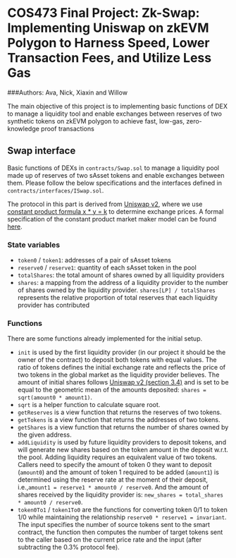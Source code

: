 # COS473 Final Project: Zk-Swap: Implementing Uniswap on zkEVM Polygon to Harness Speed, Lower Transaction Fees, and Utilize Less Gas

###Authors: Ava, Nick, Xiaxin and Willow

The main objective of this project is to implementing basic functions of DEX to manage a
liquidity tool and enable exchanges between reserves of two synthetic tokens on zkEVM polygon
to achieve fast, low-gas, zero-knowledge proof transactions

## Swap interface
Basic functions of DEXs in `contracts/Swap.sol` to manage a liquidity pool made up of reserves of two sAsset tokens and enable exchanges between them. Please follow the below specifications and the interfaces defined in `contracts/interfaces/ISwap.sol`. 

The protocol in this part is derived from [Uniswap v2](https://docs.uniswap.org/protocol/V2/introduction), where we use [constant product formula x * y = k](https://docs.uniswap.org/protocol/V2/concepts/protocol-overview/how-uniswap-works) to determine exchange prices. A formal specification of the constant product market maker model can be found [here](https://github.com/runtimeverification/verified-smart-contracts/blob/uniswap/uniswap/x-y-k.pdf).

### State variables

* `token0` / `token1`: addresses of a pair of sAsset tokens
* `reserve0` / `reserve1`: quantity of each sAsset token in the pool
* `totalShares`: the total amount of shares owned by all liquidity providers
* `shares`: a mapping from the address of a liquidity provider to the number of shares owned by the liquidity provider. `shares[LP] / totalShares` represents the relative proportion of total reserves that each liquidity provider has contributed

### Functions
There are some functions already implemented for the initial setup.

* `init` is used by the first liquidity provider (in our project it should be the owner of the contract) to deposit both tokens with equal values. The ratio of tokens defines the initial exchange rate and reflects the price of two tokens in the global market as the liquidity provider believes. The amount of initial shares follows [Uniswap v2 (section 3.4)](https://uniswap.org/whitepaper.pdf) and is set to be equal to the geometric mean of the amounts deposited: `shares = sqrt(amount0 * amount1)`.
* `sqrt` is a helper function to calculate square root.
* `getReserves` is a view function that returns the reserves of two tokens.
* `getTokens` is a view function that returns the addresses of two tokens.
* `getShares` is a view function that returns the number of shares owned by the given address.
* `addLiquidity` is used by future liquidity providers to deposit tokens, and will generate new shares based on the token amount in the deposit w.r.t. the pool. Adding liquidity requires an equivalent value of two tokens. Callers need to specify the amount of token 0 they want to deposit (`amount0`) and the amount of token 1 required to be added (`amount1`) is determined using the reserve rate at the moment of their deposit, i.e.,`amount1 = reserve1 * amount0 / reserve0`. And the amount of shares received by the liquidity provider is: `new_shares = total_shares * amount0 / reserve0`.
* `token0To1` / `token1To0` are the functions for converting token 0/1 to token 1/0 while maintaining the relationship `reserve0 * reserve1 = invariant`. The input specifies the number of source tokens sent to the smart contract, the function then computes the number of target tokens sent to the caller based on the current price rate and the input (after subtracting the 0.3% protocol fee). 
